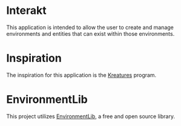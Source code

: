 # Interakt
This application is intended to allow the user to create and manage environments and entities that can exist within those environments. 

# Inspiration
The inspiration for this application is the [Kreatures](https://github.com/dmccoystephenson/Kreatures) program.

# EnvironmentLib
This project utilizes [EnvironmentLib](https://github.com/Preponderous-Software/EnvironmentLib), a free and open source library.
